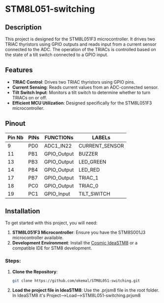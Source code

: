 # STM8L051-switching

## Description

This project is designed for the STM8L051F3 microcontroller. It drives two TRIAC thyristors using GPIO outputs and reads input from a current sensor connected to the ADC. The operation of the TRIACs is controlled based on the state of a tilt switch connected to a GPIO input.

## Features

- **TRIAC Control**: Drives two TRIAC thyristors using GPIO pins.
- **Current Sensing**: Reads current values from an ADC-connected sensor.
- **Tilt Switch Input**: Monitors a tilt switch to determine whether to turn TRIACs on or off.
- **Efficient MCU Utilization**: Designed specifically for the STM8L051F3 microcontroller.

## Pinout

| Pin Nb | PINs | FUNCTIONs   | LABELs         |
|--------|------|-------------|----------------|
| 9      | PD0  | ADC1_IN22   | CURRENT_SENSOR |
| 11	   | PB1	 | GPIO_Output | BUZZER         |
| 13	   | PB3	 | GPIO_Output | LED_GREEN      |
| 14	   | PB4	 | GPIO_Output | LED_RED        |
| 17	   | PB7	 | GPIO_Output | TRIAC_1        |
| 18	   | PC0	 | GPIO_Output | TRIAC_0        |
| 19     | PC1	 | GPIO_Input  | TILT_SWITCH    |

## Installation

To get started with this project, you will need:

1. **STM8L051F3 Microcontroller**: Ensure you have the STM8S001J3 microcontroller available.
2. **Development Environment**: Install the [Cosmic IdeaSTM8](https://www.cosmicsoftware.com/download_stm8_free.php) or a compatible IDE for STM8 development.

### Steps:

1. **Clone the Repository**:
   ```bash
   git clone https://github.com/okemal/STM8L051-switching.git
   ```
2. **Load the project file in IdeaSTM8**: Use the .prjsm8 file in the root folder. In IdeaSTM8 it's Project-->Load-->STM8L051-switching.prjsm8

